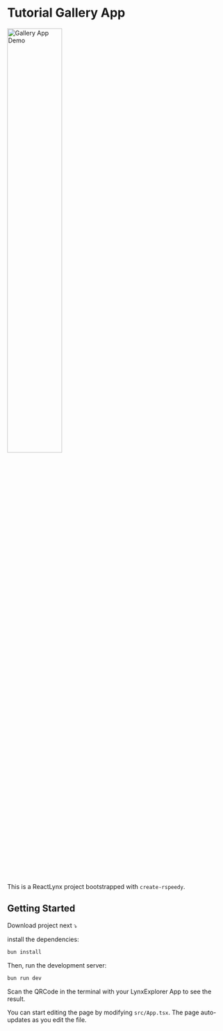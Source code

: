 # Tutorial Gallery App

<!-- Option 1: Using img tag -->
<img src="public/github/gallery.gif" alt="Gallery App Demo" width="50%" />

<!-- Option 2: Using div with background image -->


This is a ReactLynx project bootstrapped with `create-rspeedy`.

## Getting Started

Download project next ⤵️


install the dependencies:

```bash
bun install
```

Then, run the development server:

```bash
bun run dev
```

Scan the QRCode in the terminal with your LynxExplorer App to see the result.

You can start editing the page by modifying `src/App.tsx`. The page auto-updates as you edit the file.
